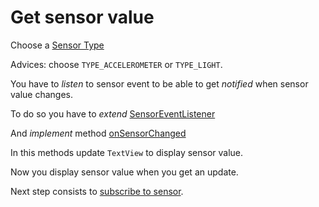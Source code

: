 # Get sensor value

Choose a [Sensor Type](http://developer.android.com/guide/topics/sensors/sensors_overview.html)

Advices: choose `TYPE_ACCELEROMETER` or `TYPE_LIGHT`.

You have to *listen* to sensor event to be able to get *notified* when sensor value changes.

To do so you have to *extend* [SensorEventListener](http://developer.android.com/reference/android/hardware/SensorEventListener.html)

And *implement* method [onSensorChanged](http://developer.android.com/reference/android/hardware/SensorEventListener.html#onSensorChanged(android.hardware.SensorEvent))

In this methods update `TextView` to display sensor value.

Now you display sensor value when you get an update.

Next step consists to [subscribe to sensor](06_SubscribeToSensor.md).
